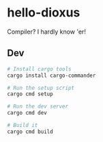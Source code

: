 # hello-dioxus

Compiler? I hardly know 'er!


## Dev
```bash
# Install cargo tools
cargo install cargo-commander

# Run the setup script
cargo cmd setup

# Run the dev server
cargo cmd dev

# Build it
cargo cmd build
```
